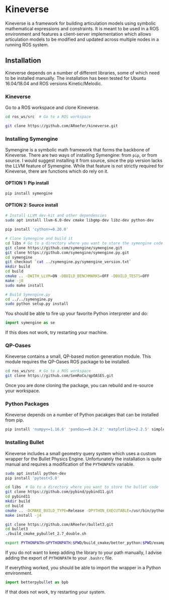 Kineverse
=========

Kineverse is a framework for building articulation models using symbolic mathematical expressions and constraints. 
It is meant to be used in a ROS environment and features a client-server implementation which allows articulation models to be modified and updated across multiple nodes in a running ROS system.


Installation
------------
Kineverse depends on a number of different libraries, some of which need to be installed manually. The installation has been tested for Ubuntu 16.04/18.04 and ROS versions Kinetic/Melodic.

### Kineverse
Go to a ROS workspace and clone Kineverse.

```bash
cd ros_ws/src  # Go to a ROS workspace

git clone https://github.com/ARoefer/kineverse.git
```

### Installing Symengine
Symengine is a symbolic math framework that forms the backbone of Kineverse. There are two ways of installing Symengine: from `pip`, or from source. I would suggest installing it from source, since the pip version lacks the LLVM feature of Symengine. While that feature is not strictly required for Kineverse, there are functions which do rely on it.

#### OPTION 1: Pip install
```bash
pip install symengine
```

#### OPTION 2: Source install
```bash
# Install LLVM dev-kit and other dependencies
sudo apt install llvm-6.0-dev cmake libgmp-dev libz-dev python-dev

pip install 'cython>=0.20.0'

# Clone Symengine and build it
cd libs # Go to a directory where you want to store the symengine code
git clone https://github.com/symengine/symengine.git
git clone https://github.com/symengine/symengine.py.git
cd symengine
git checkout `cat ../symengine.py/symengine_version.txt`
mkdir build
cd build
cmake .. -DWITH_LLVM=ON -DBUILD_BENCHMARKS=OFF -DBUILD_TESTS=OFF
make -j8
sudo make install

# Build Symengine.py
cd ../../symengine.py
sudo python setup.py install
```

You should be able to fire up your favorite Python interpreter and do:

```python
import symengine as se
```
If this does not work, try restarting your machine.

### QP-Oases
Kineverse contains a small, QP-based motion generation module. This module requires the QP-Oases ROS package to be installed. 

```bash
cd ros_ws/src  # Go to a ROS workspace
git clone https://github.com/SemRoCo/qpOASES.git
```

Once you are done cloning the package, you can rebuild and re-source your workspace. 

### Python Packages
Kineverse depends on a number of Python pacakges that can be installed from pip.

```bash
pip install 'numpy<=1.16.6' 'pandas==0.24.2' 'matplotlib<=2.2.5' simplejson tqdm sortedcontainers jinja2
```


### Installing Bullet
Kineverse includes a small geometry query system which uses a custom wrapper for the Bullet Physics Engine. Unfortunately the installation is quite manual and requires a modification of the `PYTHONPATH` variable.

```bash
sudo apt install python-dev 
pip install 'pytest<5.0'

cd libs  # Go to a directory where you want to store the bullet code
git clone https://github.com/pybind/pybind11.git
cd pybind11
mkdir build
cd build 
cmake .. -DCMAKE_BUILD_TYPE=Release -DPYTHON_EXECUTABLE=/usr/bin/python2.7
make install -j4

git clone https://github.com/ARoefer/bullet3.git
cd bullet3
./build_cmake_pybullet_2.7_double.sh

export PYTHONPATH=$PYTHONPATH:$PWD/build_cmake/better_python:$PWD/examples/pybullet  # Extend the python path
```

If you do not want to keep adding the library to your path manually, I advise adding the export of `PYTHONPATH` to your `.bashrc` file.

If everything worked, you should be able to import the wrapper in a Python environment. 

```python
import betterpybullet as bpb
```

If that does not work, try restarting your system.
